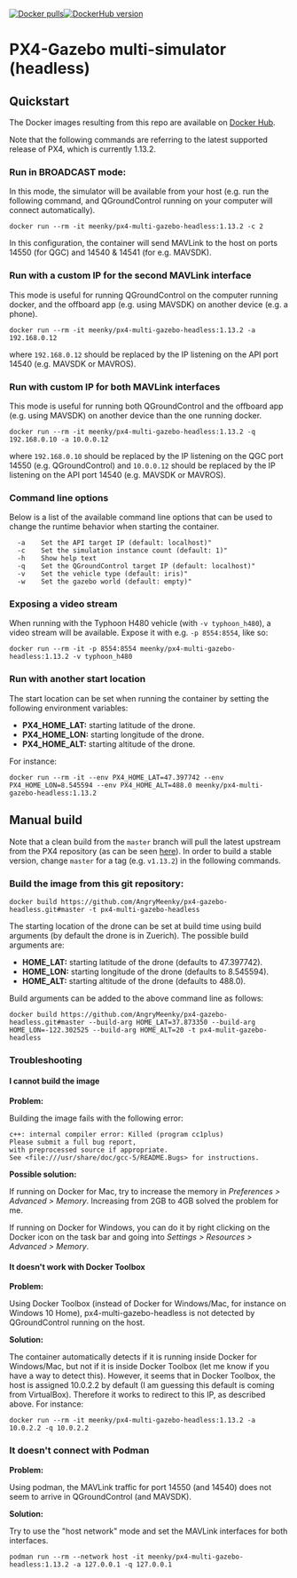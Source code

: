 [![Docker pulls](https://img.shields.io/docker/pulls/meenky/px4-multi-gazebo-headless)](https://hub.docker.com/r/meenky/px4-multi-gazebo-headless/)[![DockerHub version](https://img.shields.io/docker/v/meenky/px4-multi-gazebo-headless/1.13.2)](https://hub.docker.com/r/meenky/px4-multi-gazebo-headless/)


# PX4-Gazebo multi-simulator (headless)

## Quickstart

The Docker images resulting from this repo are available on [Docker Hub](https://hub.docker.com/r/meenky/px4-multi-gazebo-headless/).

Note that the following commands are referring to the latest supported release of PX4, which is currently 1.13.2.

### Run in BROADCAST mode:

In this mode, the simulator will be available from your host (e.g. run the following command, and QGroundControl running on your computer will connect automatically).

```
docker run --rm -it meenky/px4-multi-gazebo-headless:1.13.2 -c 2
```

In this configuration, the container will send MAVLink to the host on ports 14550 (for QGC) and 14540 & 14541 (for e.g. MAVSDK).

### Run with a custom IP for the second MAVLink interface

This mode is useful for running QGroundControl on the computer running docker, and the offboard app (e.g. using MAVSDK) on another device (e.g. a phone).

```
docker run --rm -it meenky/px4-multi-gazebo-headless:1.13.2 -a 192.168.0.12
```

where `192.168.0.12` should be replaced by the IP listening on the API port 14540 (e.g. MAVSDK or MAVROS).

### Run with custom IP for both MAVLink interfaces

This mode is useful for running both QGroundControl and the offboard app (e.g. using MAVSDK) on another device than the one running docker.

```
docker run --rm -it meenky/px4-multi-gazebo-headless:1.13.2 -q 192.168.0.10 -a 10.0.0.12
```

where `192.168.0.10` should be replaced by the IP listening on the QGC port 14550 (e.g. QGroundControl) and `10.0.0.12` should be replaced by the IP listening on the API port 14540 (e.g. MAVSDK or MAVROS).

### Command line options

Below is a list of the available command line options that can be used to change the runtime behavior when starting the container.

```
  -a    Set the API target IP (default: localhost)"
  -c    Set the simulation instance count (default: 1)"
  -h    Show help text
  -q    Set the QGroundControl target IP (default: localhost)"
  -v    Set the vehicle type (default: iris)"
  -w    Set the gazebo world (default: empty)"

```

### Exposing a video stream

When running with the Typhoon H480 vehicle (with `-v typhoon_h480`), a video stream will be available. Expose it with e.g. `-p 8554:8554`, like so:

```
docker run --rm -it -p 8554:8554 meenky/px4-multi-gazebo-headless:1.13.2 -v typhoon_h480
```

### Run with another start location

The start location can be set when running the container by setting the following environment variables:

* __PX4_HOME_LAT:__ starting latitude of the drone.
* __PX4_HOME_LON:__ starting longitude of the drone.
* __PX4_HOME_ALT:__ starting altitude of the drone.

For instance:

```
docker run --rm -it --env PX4_HOME_LAT=47.397742 --env PX4_HOME_LON=8.545594 --env PX4_HOME_ALT=488.0 meenky/px4-multi-gazebo-headless:1.13.2
```

## Manual build

Note that a clean build from the `master` branch will pull the latest upstream from the PX4 repository (as can be seen [here](https://github.com/AngryMeenky/px4-gazebo-headless/blob/master/Dockerfile#L26)). In order to build a stable version, change `master` for a tag (e.g. `v1.13.2`) in the following commands.

### Build the image from this git repository:

```
docker build https://github.com/AngryMeenky/px4-gazebo-headless.git#master -t px4-multi-gazebo-headless
```

The starting location of the drone can be set at build time using build arguments (by default the drone is in Zuerich). The possible build arguments are:

* __HOME_LAT:__ starting latitude of the drone (defaults to 47.397742).
* __HOME_LON:__ starting longitude of the drone (defaults to 8.545594).
* __HOME_ALT:__ starting altitude of the drone (defaults to 488.0).

Build arguments can be added to the above command line as follows:

```
docker build https://github.com/AngryMeenky/px4-gazebo-headless.git#master --build-arg HOME_LAT=37.873350 --build-arg HOME_LON=-122.302525 --build-arg HOME_ALT=20 -t px4-mulit-gazebo-headless
```

### Troubleshooting

#### I cannot build the image

__Problem:__

Building the image fails with the following error:

```
c++: internal compiler error: Killed (program cc1plus)
Please submit a full bug report,
with preprocessed source if appropriate.
See <file:///usr/share/doc/gcc-5/README.Bugs> for instructions.
```

__Possible solution:__

If running on Docker for Mac, try to increase the memory in _Preferences > Advanced > Memory_. Increasing from 2GB to 4GB solved the problem for me.

If running on Docker for Windows, you can do it by right clicking on the Docker icon on the task bar and going into _Settings > Resources > Advanced > Memory_.

#### It doesn't work with Docker Toolbox

__Problem:__

Using Docker Toolbox (instead of Docker for Windows/Mac, for instance on Windows 10 Home), px4-multi-gazebo-headless is not detected by QGroundControl running on the host.

__Solution:__

The container automatically detects if it is running inside Docker for Windows/Mac, but not if it is inside Docker Toolbox (let me know if you have a way to detect this). However, it seems that in Docker Toolbox, the host is assigned 10.0.2.2 by default (I am guessing this default is coming from VirtualBox). Therefore it works to redirect to this IP, as described above. For instance:

```
docker run --rm -it meenky/px4-multi-gazebo-headless:1.13.2 -a 10.0.2.2 -q 10.0.2.2
```

### It doesn't connect with Podman

__Problem:__

Using podman, the MAVLink traffic for port 14550 (and 14540) does not seem to arrive in QGroundControl (and MAVSDK).

__Solution:__

Try to use the "host network" mode and set the MAVLink interfaces for both interfaces.

```
podman run --rm --network host -it meenky/px4-multi-gazebo-headless:1.13.2 -a 127.0.0.1 -q 127.0.0.1
```
